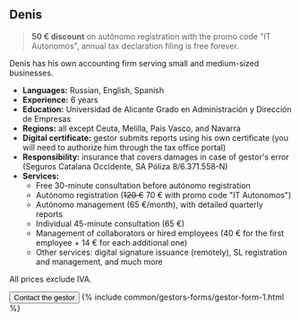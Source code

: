 ## Denis

> **50 € discount** on autónomo registration with the promo code "IT Autonomos", annual tax declaration filing is free
> forever.

Denis has his own accounting firm serving small and medium-sized businesses.

- **Languages:** Russian, English, Spanish
- **Experience:** 6 years
- **Education:** Universidad de Alicante Grado en Administración y Dirección de Empresas
- **Regions:** all except Ceuta, Melilla, País Vasco, and Navarra
- **Digital certificate:** gestor submits reports using his own certificate (you will need to authorize him through
  the tax office portal)
- **Responsibility:** insurance that covers damages in case of gestor's error (Seguros Catalana Occidente, SA Póliza
  8/6.371.558-N)
- **Services:**
    - Free 30-minute consultation before autónomo registration
    - Autónomo registration (<s>120 €</s> 70 € with promo code "IT Autonomos")
    - Autónomo management (65 €/month), with detailed quarterly reports
    - Individual 45-minute consultation (65 €)
    - Management of collaborators or hired employees (40 € for the first employee + 14 € for each additional one)
    - Other services: digital signature issuance (remotely), SL registration and management, and much more

All prices exclude IVA.

<button type="button" id="showFormButton1" class="btn btn-success">Contact the gestor</button>
{% include common/gestors-forms/gestor-form-1.html %}
